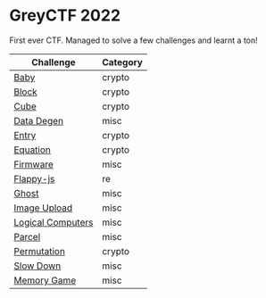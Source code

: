 # GreyCTF 2022

First ever CTF. Managed to solve a few challenges and learnt a ton!

| Challenge                        | Category |
|----------------------------------|----------|
| [Baby](./baby) | crypto      |
|[Block](./block)| crypto |
|[Cube](./cube)| crypto |
|[Data Degen](./data-degeneration-challenge)| misc |
|[Entry](./entry)| crypto | 
|[Equation](./equation)| crypto | 
|[Firmware](./firmware)| misc | 
|[Flappy-js](./flappy-js)| re 
|[Ghost](./ghost)| misc | 
|[Image Upload](./image-upload-challenge)| misc |
|[Logical Computers](./logicalcomputers)| misc | 
|[Parcel](./parcel-challenge)| misc | 
|[Permutation](./permutation) | crypto | 
|[Slow Down](./slowdown) | misc |
|[Memory Game](./memory-game)| misc | 
